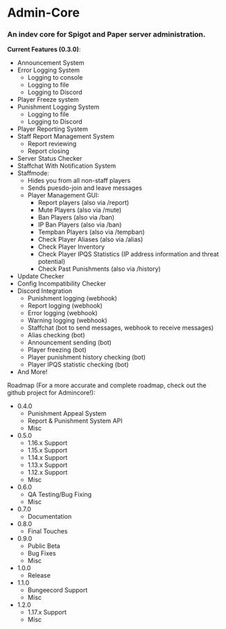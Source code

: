 # Admin-Core
### An indev core for Spigot and Paper server administration.
**Current Features (0.3.0)**:
* Announcement System
* Error Logging System
    * Logging to console
    * Logging to file
    * Logging to Discord
* Player Freeze system
* Punishment Logging System
    * Logging to file
    * Logging to Discord
* Player Reporting System
* Staff Report Management System
    * Report reviewing
    * Report closing
* Server Status Checker
* Staffchat With Notification System
* Staffmode:
    * Hides you from all non-staff players
    * Sends puesdo-join and leave messages
    * Player Management GUI:
        * Report players (also via /report)
        * Mute Players (also via /mute)
        * Ban Players (also via /ban)
        * IP Ban Players (also via /ban)
        * Tempban Players (also via /tempban)
        * Check Player Aliases (also via /alias)
        * Check Player Inventory
        * Check Player IPQS Statistics (IP address information and threat potential)
        * Check Past Punishments (also via /history)
* Update Checker
* Config Incompatibility Checker
* Discord Integration
    * Punishment logging (webhook)
    * Report logging (webhook)
    * Error logging (webhook)
    * Warning logging (webhook)
    * Staffchat (bot to send messages, webhook to receive messages)
    * Alias checking (bot)
    * Announcement sending (bot)
    * Player freezing (bot)
    * Player punishment history checking (bot)
    * Player IPQS statistic checking (bot)
* And More!

Roadmap (For a more accurate and complete roadmap, check out the github project for Admincore!):
  * 0.4.0
    * Punishment Appeal System
    * Report & Punishment System API
    * Misc
  * 0.5.0
    * 1.16.x Support
    * 1.15.x Support
    * 1.14.x Support
    * 1.13.x Support
    * 1.12.x Support
    * Misc
  * 0.6.0
    * QA Testing/Bug Fixing
    * Misc
  * 0.7.0
    * Documentation
  * 0.8.0
    * Final Touches
  * 0.9.0
    * Public Beta
    * Bug Fixes
    * Misc
  * 1.0.0
    * Release
  * 1.1.0
    * Bungeecord Support
    * Misc
  * 1.2.0
    * 1.17.x Support
    * Misc
